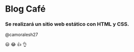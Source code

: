 # Blog Café
### Se realizará un sitio web estático con **HTML** y **CSS**. 

 
 
 
 @camoralesh27

 :smiley:
 :joy:
 :+1:
 :ok_hand: